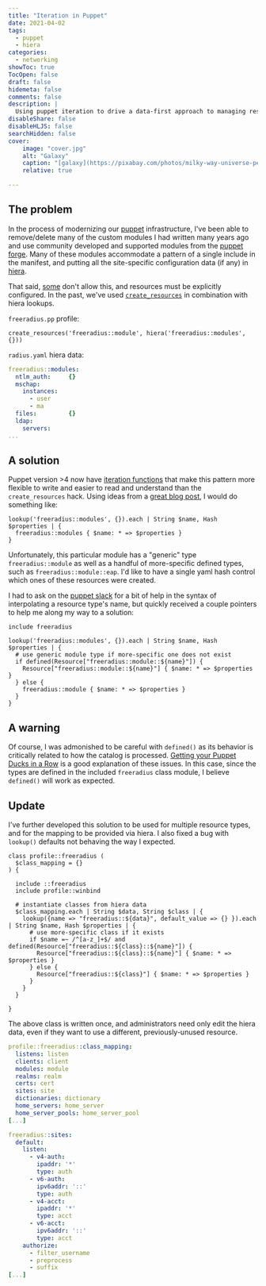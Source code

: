 ```yaml
---
title: "Iteration in Puppet"
date: 2021-04-02
tags:
  - puppet
  - hiera
categories:
  - networking
showToc: true
TocOpen: false
draft: false
hidemeta: false
comments: false
description: |
  Using puppet iteration to drive a data-first approach to managing resources.
disableShare: false
disableHLJS: false
searchHidden: false
cover:
    image: "cover.jpg"
    alt: "Galaxy"
    caption: "[galaxy](https://pixabay.com/photos/milky-way-universe-person-stars-1023340/) by [Free-Photos](https://pixabay.com/users/free-photos-242387/) licensed under [CC0](https://creativecommons.org/publicdomain/zero/1.0/legalcode)"
    relative: true

---
```


## The problem

In the process of modernizing our [puppet][puppet] infrastructure, I've
been able to remove/delete many of the custom modules I had written
many years ago and use community developed and supported modules from
the [puppet forge][forge].  Many of these modules accommodate a pattern
of a single include in the manifest, and putting all the site-specific
configuration data (if any) in [hiera][hiera].

That said, [some](https://github.com/djjudas21/puppet-freeradius) don't allow this,
and resources must be explicitly configured.  In the past, we've used
[`create_resources`][create_resources] in combination with hiera lookups.

`freeradius.pp` profile:

```puppet
create_resources('freeradius::module', hiera('freeradius::modules', {}))
```

`radius.yaml` hiera data:

```yaml
freeradius::modules:
  ntlm_auth:     {}
  mschap:
    instances:
      - user
      - ma
  files:         {}
  ldap:
    servers:
...
```

## A solution

Puppet version >4 now have [iteration functions][iteration] that make
this pattern more flexible to write and easier to read and understand
than the `create_resources` hack.  Using ideas from a [great blog
post][Iterating in Puppet], I would do something like:

```puppet
lookup('freeradius::modules', {}).each | String $name, Hash $properties | {
  freeradius::modules { $name: * => $properties }
}
```

Unfortunately, this particular module has a "generic" type
`freeradius::module` as well as a handful of more-specific defined
types, such as `freeradius::module::eap`.  I'd like to have a single yaml
hash control which ones of these resources were created.

I had to ask on the [puppet slack][slack] for a bit of help in the
syntax of interpolating a resource type's name, but quickly received a
couple pointers to help me along my way to a solution:

```puppet
include freeradius

lookup('freeradius::modules', {}).each | String $name, Hash $properties | {
  # use generic module type if more-specific one does not exist
  if defined(Resource["freeradius::module::${name}"]) {
    Resource["freeradius::module::${name}"] { $name: * => $properties }
  } else {
    freeradius::module { $name: * => $properties }
  }
}
```

## A warning

Of course, I was admonished to be careful with `defined()` as its
behavior is critically related to how the catalog is processed.  [Getting
your Puppet Ducks in a Row][ducks] is a good explanation of these issues.
In this case, since the types are defined in the included `freeradius`
class module, I believe `defined()` will work as expected.

## Update

I've further developed this solution to be used for multiple resource types,
and for the mapping to be provided via hiera.  I also fixed a bug with `lookup()`
defaults not behaving the way I expected.

```puppet
class profile::freeradius (
  $class_mapping = {}
) {

  include ::freeradius
  include profile::winbind

  # instantiate classes from hiera data
  $class_mapping.each | String $data, String $class | {
    lookup({name => "freeradius::${data}", default_value => {} }).each | String $name, Hash $properties | {
      # use more-specific class if it exists
      if $name =~ /^[a-z_]+$/ and defined(Resource["freeradius::${class}::${name}"]) {
        Resource["freeradius::${class}::${name}"] { $name: * => $properties }
      } else {
        Resource["freeradius::${class}"] { $name: * => $properties }
      }
    }
  }

}
```

The above class is written once, and administrators need only edit the
hiera data, even if they want to use a different, previously-unused
resource.

```yaml
profile::freeradius::class_mapping:
  listens: listen
  clients: client
  modules: module
  realms: realm
  certs: cert
  sites: site
  dictionaries: dictionary
  home_servers: home_server
  home_server_pools: home_server_pool
[...]

freeradius::sites:
  default:
    listen:
      - v4-auth:
        ipaddr: '*'
        type: auth
      - v6-auth:
        ipv6addr: '::'
        type: auth
      - v4-acct:
        ipaddr: '*'
        type: acct
      - v6-acct:
        ipv6addr: '::'
        type: acct
    authorize:
      - filter_username
      - preprocess
      - suffix
[...]
```

[puppet]: https://puppet.com
[forge]: https://forge.puppet.com
[hiera]: https://puppet.com/docs/puppet/latest/hiera_intro.html
[create_resources]: https://puppet.com/docs/puppet/latest/function.html#create_resources
[iteration]: https://puppet.com/docs/puppet/latest/lang_iteration.html
[slack]: https://slack.puppet.com
[Iterating in Puppet]: https://www.devco.net/archives/2015/12/16/iterating-in-puppet.php
[ducks]: https://puppet-on-the-edge.blogspot.com/2014/04/getting-your-puppet-ducks-in-row.html
